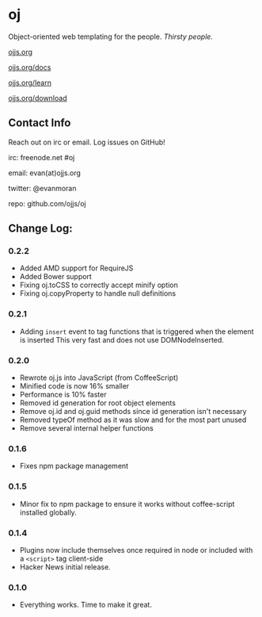 
oj
================================================================================

Object-oriented web templating for the people. *Thirsty people.*

[ojjs.org](http://ojjs.org)

[ojjs.org/docs](http://ojjs.org/docs)

[ojjs.org/learn](http://ojjs.org/learn)

[ojjs.org/download](http://ojjs.org/download)

Contact Info
--------------------------------------------------------------------------------

Reach out on irc or email. Log issues on GitHub!

irc: freenode.net #oj

email: evan(at)ojjs.org

twitter: @evanmoran

repo: github.com/ojjs/oj

Change Log:
--------------------------------------------------------------------------------

### 0.2.2

* Added AMD support for RequireJS
* Added Bower support
* Fixing oj.toCSS to correctly accept minify option
* Fixing oj.copyProperty to handle null definitions

### 0.2.1

* Adding `insert` event to tag functions that is triggered when the element is inserted
  This very fast and does not use DOMNodeInserted.

### 0.2.0

* Rewrote oj.js into JavaScript (from CoffeeScript)
* Minified code is now 16% smaller
* Performance is 10% faster
* Removed id generation for root object elements
* Remove oj.id and oj.guid methods since id generation isn't necessary
* Removed typeOf method as it was slow and for the most part unused
* Remove several internal helper functions

### 0.1.6

* Fixes npm package management

### 0.1.5

* Minor fix to npm package to ensure it works without coffee-script installed globally.

### 0.1.4

* Plugins now include themselves once required in node or included with a `<script>` tag client-side
* Hacker News initial release.

### 0.1.0

* Everything works. Time to make it great.





